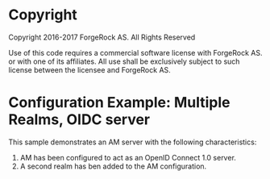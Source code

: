 Copyright
=============
Copyright 2016-2017 ForgeRock AS. All Rights Reserved

Use of this code requires a commercial software license with ForgeRock AS.
or with one of its affiliates. All use shall be exclusively subject
to such license between the licensee and ForgeRock AS.

Configuration Example: Multiple Realms, OIDC server
===================================================

This sample demonstrates an AM server with the following characteristics:
   
1. AM has been configured to act as an OpenID Connect 1.0 server.
1. A second realm has ben added to the AM configuration.
